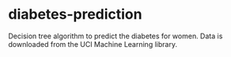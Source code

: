 # diabetes-prediction
Decision tree algorithm to predict the diabetes for women. Data is downloaded from the UCI Machine Learning library.
